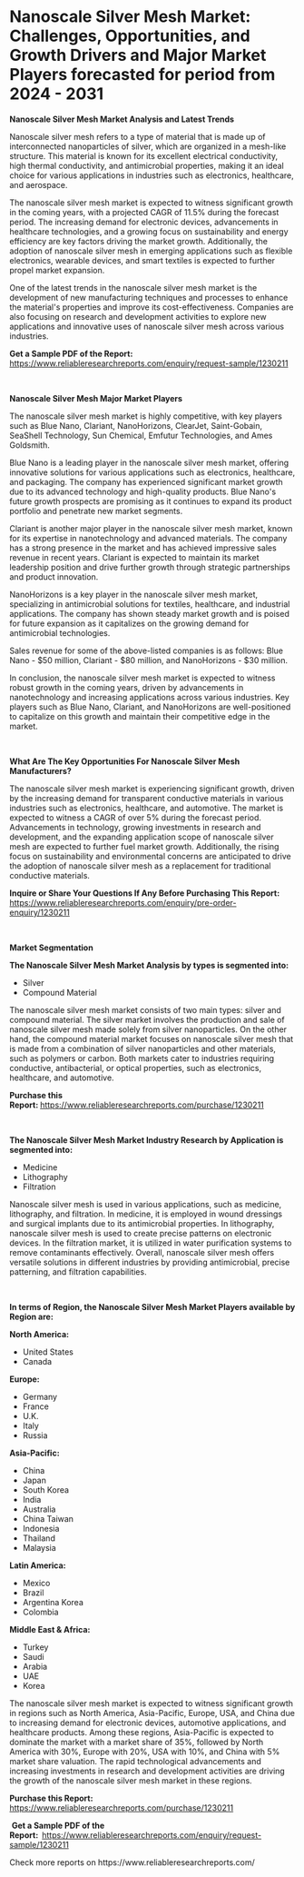 <p><h1>Nanoscale Silver Mesh Market: Challenges, Opportunities, and Growth Drivers and Major Market Players forecasted for period from 2024 - 2031</h1></p><p><strong>Nanoscale Silver Mesh Market Analysis and Latest Trends</strong></p>
<p><p>Nanoscale silver mesh refers to a type of material that is made up of interconnected nanoparticles of silver, which are organized in a mesh-like structure. This material is known for its excellent electrical conductivity, high thermal conductivity, and antimicrobial properties, making it an ideal choice for various applications in industries such as electronics, healthcare, and aerospace.</p><p>The nanoscale silver mesh market is expected to witness significant growth in the coming years, with a projected CAGR of 11.5% during the forecast period. The increasing demand for electronic devices, advancements in healthcare technologies, and a growing focus on sustainability and energy efficiency are key factors driving the market growth. Additionally, the adoption of nanoscale silver mesh in emerging applications such as flexible electronics, wearable devices, and smart textiles is expected to further propel market expansion.</p><p>One of the latest trends in the nanoscale silver mesh market is the development of new manufacturing techniques and processes to enhance the material's properties and improve its cost-effectiveness. Companies are also focusing on research and development activities to explore new applications and innovative uses of nanoscale silver mesh across various industries.</p></p>
<p><strong>Get a Sample PDF of the Report:&nbsp;</strong> <a href="https://www.reliableresearchreports.com/enquiry/request-sample/1230211">https://www.reliableresearchreports.com/enquiry/request-sample/1230211</a></p>
<p>&nbsp;</p>
<p><strong>Nanoscale Silver Mesh Major Market Players</strong></p>
<p><p>The nanoscale silver mesh market is highly competitive, with key players such as Blue Nano, Clariant, NanoHorizons, ClearJet, Saint-Gobain, SeaShell Technology, Sun Chemical, Emfutur Technologies, and Ames Goldsmith. </p><p>Blue Nano is a leading player in the nanoscale silver mesh market, offering innovative solutions for various applications such as electronics, healthcare, and packaging. The company has experienced significant market growth due to its advanced technology and high-quality products. Blue Nano's future growth prospects are promising as it continues to expand its product portfolio and penetrate new market segments.</p><p>Clariant is another major player in the nanoscale silver mesh market, known for its expertise in nanotechnology and advanced materials. The company has a strong presence in the market and has achieved impressive sales revenue in recent years. Clariant is expected to maintain its market leadership position and drive further growth through strategic partnerships and product innovation.</p><p>NanoHorizons is a key player in the nanoscale silver mesh market, specializing in antimicrobial solutions for textiles, healthcare, and industrial applications. The company has shown steady market growth and is poised for future expansion as it capitalizes on the growing demand for antimicrobial technologies.</p><p>Sales revenue for some of the above-listed companies is as follows: Blue Nano - $50 million, Clariant - $80 million, and NanoHorizons - $30 million.</p><p>In conclusion, the nanoscale silver mesh market is expected to witness robust growth in the coming years, driven by advancements in nanotechnology and increasing applications across various industries. Key players such as Blue Nano, Clariant, and NanoHorizons are well-positioned to capitalize on this growth and maintain their competitive edge in the market.</p></p>
<p>&nbsp;</p>
<p><strong>What Are The Key Opportunities For Nanoscale Silver Mesh Manufacturers?</strong></p>
<p><p>The nanoscale silver mesh market is experiencing significant growth, driven by the increasing demand for transparent conductive materials in various industries such as electronics, healthcare, and automotive. The market is expected to witness a CAGR of over 5% during the forecast period. Advancements in technology, growing investments in research and development, and the expanding application scope of nanoscale silver mesh are expected to further fuel market growth. Additionally, the rising focus on sustainability and environmental concerns are anticipated to drive the adoption of nanoscale silver mesh as a replacement for traditional conductive materials.</p></p>
<p><strong>Inquire or Share Your Questions If Any Before Purchasing This Report:</strong> <a href="https://www.reliableresearchreports.com/enquiry/pre-order-enquiry/1230211">https://www.reliableresearchreports.com/enquiry/pre-order-enquiry/1230211</a></p>
<p>&nbsp;</p>
<p><strong>Market Segmentation</strong></p>
<p><strong>The Nanoscale Silver Mesh Market Analysis by types is segmented into:</strong></p>
<p><ul><li>Silver</li><li>Compound Material</li></ul></p>
<p><p>The nanoscale silver mesh market consists of two main types: silver and compound material. The silver market involves the production and sale of nanoscale silver mesh made solely from silver nanoparticles. On the other hand, the compound material market focuses on nanoscale silver mesh that is made from a combination of silver nanoparticles and other materials, such as polymers or carbon. Both markets cater to industries requiring conductive, antibacterial, or optical properties, such as electronics, healthcare, and automotive.</p></p>
<p><strong>Purchase this Report:&nbsp;</strong><a href="https://www.reliableresearchreports.com/purchase/1230211">https://www.reliableresearchreports.com/purchase/1230211</a></p>
<p>&nbsp;</p>
<p><strong>The Nanoscale Silver Mesh Market Industry Research by Application is segmented into:</strong></p>
<p><ul><li>Medicine</li><li>Lithography</li><li>Filtration</li></ul></p>
<p><p>Nanoscale silver mesh is used in various applications, such as medicine, lithography, and filtration. In medicine, it is employed in wound dressings and surgical implants due to its antimicrobial properties. In lithography, nanoscale silver mesh is used to create precise patterns on electronic devices. In the filtration market, it is utilized in water purification systems to remove contaminants effectively. Overall, nanoscale silver mesh offers versatile solutions in different industries by providing antimicrobial, precise patterning, and filtration capabilities.</p></p>
<p>&nbsp;</p>
<p><strong>In terms of Region, the Nanoscale Silver Mesh Market Players available by Region are:</strong></p>
<p>
    <p> <strong> North America: </strong>
        <ul>
            <li>United States</li>
            <li>Canada</li>
        </ul>
        </p> 
    <p> <strong> Europe: </strong>
        <ul>
            <li>Germany</li>
            <li>France</li>
            <li>U.K.</li>
            <li>Italy</li>
            <li>Russia</li>
        </ul>
        </p> 
    <p> <strong> Asia-Pacific: </strong>
        <ul>
            <li>China</li>
            <li>Japan</li>
            <li>South Korea</li>
            <li>India</li>
            <li>Australia</li>
            <li>China Taiwan</li>
            <li>Indonesia</li>
            <li>Thailand</li>
            <li>Malaysia</li>
        </ul>
        </p> 
    <p> <strong> Latin America: </strong>
        <ul>
            <li>Mexico</li>
            <li>Brazil</li>
            <li>Argentina Korea</li>
            <li>Colombia</li>
        </ul>
        </p> 
    <p> <strong> Middle East & Africa: </strong>
        <ul>
            <li>Turkey</li>
            <li>Saudi</li>
            <li>Arabia</li>
            <li>UAE</li>
            <li>Korea</li>
        </ul>
    </p>
    </p>
<p><p>The nanoscale silver mesh market is expected to witness significant growth in regions such as North America, Asia-Pacific, Europe, USA, and China due to increasing demand for electronic devices, automotive applications, and healthcare products. Among these regions, Asia-Pacific is expected to dominate the market with a market share of 35%, followed by North America with 30%, Europe with 20%, USA with 10%, and China with 5% market share valuation. The rapid technological advancements and increasing investments in research and development activities are driving the growth of the nanoscale silver mesh market in these regions.</p></p>
<p><strong>Purchase this Report: </strong><a href="https://www.reliableresearchreports.com/purchase/1230211">https://www.reliableresearchreports.com/purchase/1230211</a></p>
<p>&nbsp;<strong>Get a Sample PDF of the Report:&nbsp;&nbsp;</strong><a href="https://www.reliableresearchreports.com/enquiry/request-sample/1230211">https://www.reliableresearchreports.com/enquiry/request-sample/1230211</a></p>
<p><strong></strong></p>
<p>Check more reports on https://www.reliableresearchreports.com/</p>